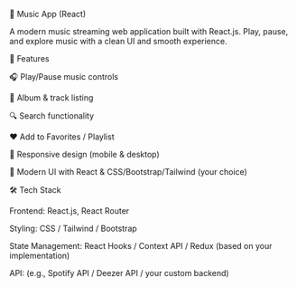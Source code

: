 🎵 Music App (React)

A modern music streaming web application built with React.js.
Play, pause, and explore music with a clean UI and smooth experience.

🚀 Features

🎧 Play/Pause music controls

📀 Album & track listing

🔍 Search functionality

❤️ Add to Favorites / Playlist

📱 Responsive design (mobile & desktop)

🎨 Modern UI with React & CSS/Bootstrap/Tailwind (your choice)

🛠️ Tech Stack

Frontend: React.js, React Router

Styling: CSS / Tailwind / Bootstrap

State Management: React Hooks / Context API / Redux (based on your implementation)

API: (e.g., Spotify API / Deezer API / your custom backend)
